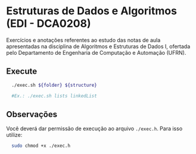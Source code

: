 # Estruturas de Dados e Algoritmos (EDI - DCA0208)

Exercícios e anotações referentes ao estudo das notas de aula apresentadas na disciplina de Algoritmos e Estruturas de Dados I, ofertada pelo Departamento de Engenharia de Computação e Automação (UFRN).

## Execute

```bash
  ./exec.sh ${folder} ${structure}

  #Ex.: ./exec.sh lists linkedList
```

## Observações

Você deverá dar permissão de execução ao arquivo `./exec.h`. Para isso utilize:

```bash
  sudo chmod +x ./exec.h
```